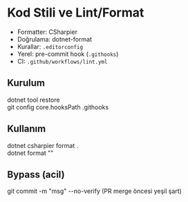# Kod Stili ve Lint/Format

- Formatter: CSharpier
- Doğrulama: dotnet-format
- Kurallar: `.editorconfig`
- Yerel: pre-commit hook (`.githooks`)
- CI: `.github/workflows/lint.yml`

## Kurulum

dotnet tool restore  
git config core.hooksPath .githooks

## Kullanım

dotnet csharpier format .  
dotnet format "<solution-or-project>"

## Bypass (acil)

git commit -m "msg" --no-verify (PR merge öncesi yeşil şart)
